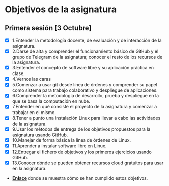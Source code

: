 # Objetivos de la asignatura

## Primera sesión [3 Octubre]


* [x] 1.Entender la metodología docente, de evaluación y de interacción de la asignatura.
* [x] 2.Darse de alta y comprender el funcionamiento básico de GitHub y el grupo de Telegram de la asignatura; conocer el resto de los recursos de la asignatura.
* [x] 3.Entender el concepto de software libre y su aplicación práctica en clase.
* [x] 4.Vernos las caras
* [x] 5.Comenzar a usar git desde línea de órdenes y comprender su papel como sistema para trabajo colaborativo y despliegue de aplicaciones.
* [x] 6.Comprender la metodología de desarrollo, prueba y despliegue en la que se basa la computación en nube.
* [x] 7.Entender en qué consiste el proyecto de la asignatura y comenzar a trabajar en el mismo.
* [x] 8.Tener a punto una instalación Linux para llevar a cabo las actividades de la asignatura.
* [x] 9.Usar los métodos de entrega de los objetivos propuestos para la asignatura usando GitHub.
* [x] 10.Manejar de forma básica la línea de órdenes de Linux.
* [x] 11.Aprender a instalar software libre en Linux.
* [x] 12.Entregar el fichero de objetivos y los primeros ejercicios usando GitHub.
* [x] 13.Conocer dónde se pueden obtener recursos cloud gratuitos para usar en la asignatura.

 - **[Enlace](https://github.com/jmv74211/CC-Ejercicios/blob/master/Objetivos/semana1.md)** donde se muestra cómo se han cumplido estos objetivos.
